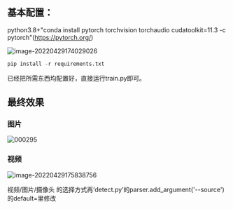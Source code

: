 ## 基本配置：

python3.8+"conda install pytorch torchvision torchaudio cudatoolkit=11.3 -c pytorch"(https://pytorch.org/)

![image-20220429174029026](https://user-images.githubusercontent.com/58418735/165923119-57eb90dd-e281-42a9-8ea3-76500fcb24dd.png)


```python
pip install -r requirements.txt
```

已经把所需东西均配置好，直接运行train.py即可。


## **最终效果**

### 图片
![000295](https://user-images.githubusercontent.com/58418735/165923664-5f534eca-137e-43d5-8f8f-a98677c2cf66.jpg)

### 视频

![image-20220429175838756](https://user-images.githubusercontent.com/58418735/165923851-fa41fe14-f521-4863-8f59-e4b9129d964a.png)



视频/图片/摄像头 的选择方式再‘detect.py’的parser.add_argument('--source')的default=里修改
